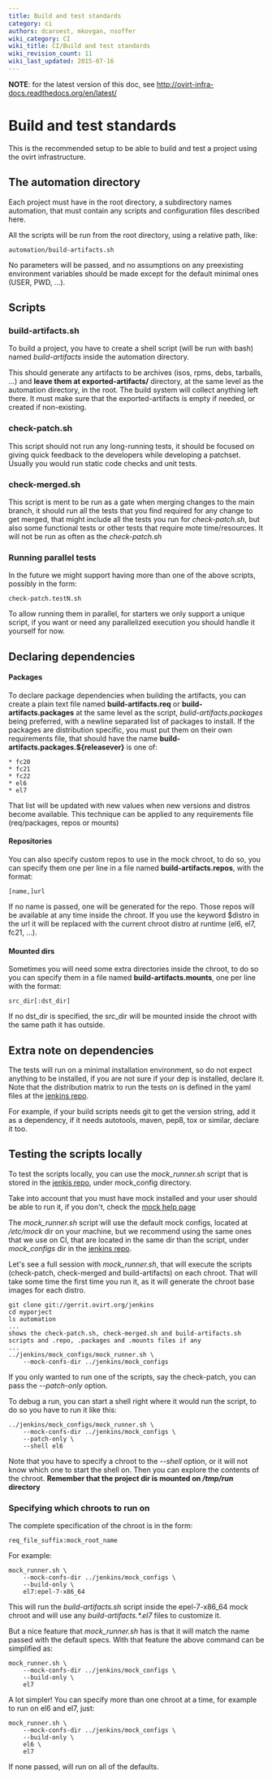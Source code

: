 ```yaml
---
title: Build and test standards
category: ci
authors: dcaroest, mkovgan, nsoffer
wiki_category: CI
wiki_title: CI/Build and test standards
wiki_revision_count: 11
wiki_last_updated: 2015-07-16
---
```


**NOTE**: for the latest version of this doc, see <http://ovirt-infra-docs.readthedocs.org/en/latest/>

# Build and test standards

This is the recommended setup to be able to build and test a project using the ovirt infrastructure.

## The automation directory

Each project must have in the root directory, a subdirectory names automation, that must contain any scripts and configuration files described here.

All the scripts will be run from the root directory, using a relative path, like:

    automation/build-artifacts.sh

No parameters will be passed, and no assumptions on any preexisting environment variables should be made except for the default minimal ones (USER, PWD, ...).

## Scripts

### build-artifacts.sh

To build a project, you have to create a shell script (will be run with bash) named *build-artifacts* inside the automation directory.

This should generate any artifacts to be archives (isos, rpms, debs, tarballs, ...) and **leave them at exported-artifacts/** directory, at the same level as the automation directory, in the root. The build system will collect anything left there. It must make sure that the exported-artifacts is empty if needed, or created if non-existing.

### check-patch.sh

This script should not run any long-running tests, it should be focused on giving quick feedback to the developers while developing a patchset. Usually you would run static code checks and unit tests.

### check-merged.sh

This script is ment to be run as a gate when merging changes to the main branch, it should run all the tests that you find required for any change to get merged, that might include all the tests you run for *check-patch.sh*, but also some functional tests or other tests that require mote time/resources. It will not be run as often as the *check-patch.sh*

### Running parallel tests

In the future we might support having more than one of the above scripts, possibly in the form:

    check-patch.testN.sh

To allow running them in parallel, for starters we only support a unique script, if you want or need any parallelized execution you should handle it yourself for now.

## Declaring dependencies

#### Packages

To declare package dependencies when building the artifacts, you can create a plain text file named **build-artifacts.req** or **build-artifacts.packages** at the same level as the script, *bulid-artifacts.packages* being preferred, with a newline separated list of packages to install. If the packages are distribution specific, you must put them on their own requirements file, that should have the name **build-artifacts.packages.${releasever}** is one of:

    * fc20
    * fc21
    * fc22
    * el6
    * el7

That list will be updated with new values when new versions and distros become available. This technique can be applied to any requirements file (req/packages, repos or mounts)

#### Repositories

You can also specify custom repos to use in the mock chroot, to do so, you can specify them one per line in a file named **build-artifacts.repos**, with the format:

    [name,]url

If no name is passed, one will be generated for the repo. Those repos will be available at any time inside the chroot. If you use the keyword $distro in the url it will be replaced with the current chroot distro at runtime (el6, el7, fc21, ...).

#### Mounted dirs

Sometimes you will need some extra directories inside the chroot, to do so you can specify them in a file named **build-artifacts.mounts**, one per line with the format:

    src_dir[:dst_dir]

If no dst_dir is specified, the src_dir will be mounted inside the chroot with the same path it has outside.

## Extra note on dependencies

The tests will run on a minimal installation environment, so do not expect anything to be installed, if you are not sure if your dep is installed, declare it. Note that the distribution matrix to run the tests on is defined in the yaml files at the [jenkins repo](https://gerrit.ovirt.org/#/admin/projects/jenkins).

For example, if your build scripts needs git to get the version string, add it as a dependency, if it needs autotools, maven, pep8, tox or similar, declare it too.

## Testing the scripts locally

To test the scripts locally, you can use the *mock_runner.sh* script that is stored in the [jenkis repo](https://gerrit.ovirt.org/#/admin/projects/jenkins), under mock_config directory.

Take into account that you must have mock installed and your user should be able to run it, if you don't, check the [mock help page](https://fedoraproject.org/wiki/Projects/Mock)

The *mock_runner.sh* script will use the default mock configs, located at */etc/mock* dir on your machine, but we recommend using the same ones that we use on CI, that are located in the same dir than the script, under *mock_configs* dir in the [jenkins repo](https://gerrit.ovirt.org/#/admin/projects/jenkins).

Let's see a full session with *mock_runner.sh*, that will execute the scripts (check-patch, check-merged and build-artifacts) on each chroot. That will take some time the first time you run it, as it will generate the chroot base images for each distro.

    git clone git://gerrit.ovirt.org/jenkins
    cd myporject
    ls automation
    ...
    shows the check-patch.sh, check-merged.sh and build-artifacts.sh
    scripts and .repo, .packages and .mounts files if any
    ...
    ../jenkins/mock_configs/mock_runner.sh \
        --mock-confs-dir ../jenkins/mock_configs

If you only wanted to run one of the scripts, say the check-patch, you can pass the *--patch-only* option.

To debug a run, you can start a shell right where it would run the script, to do so you have to run it like this:

    ../jenkins/mock_configs/mock_runner.sh \
        --mock-confs-dir ../jenkins/mock_configs \
        --patch-only \
        --shell el6

Note that you have to specify a chroot to the *--shell* option, or it will not know which one to start the shell on. Then you can explore the contents of the chroot. **Remember that the project dir is mounted on */tmp/run* directory**

### Specifying which chroots to run on

The complete specification of the chroot is in the form:

    req_file_suffix:mock_root_name

For example:

    mock_runner.sh \
        --mock-confs-dir ../jenkins/mock_configs \
        --build-only \
        el7:epel-7-x86_64

This will run the *build-artifacts.sh* script inside the epel-7-x86_64 mock chroot and will use any *build-artifacts.\*.el7* files to customize it.

But a nice feature that *mock_runner.sh* has is that it will match the name passed with the default specs. With that feature the above command can be simplified as:

    mock_runner.sh \
        --mock-confs-dir ../jenkins/mock_configs \
        --build-only \
        el7

A lot simpler! You can specify more than one chroot at a time, for example to run on el6 and el7, just:

    mock_runner.sh \
        --mock-confs-dir ../jenkins/mock_configs \
        --build-only \
        el6 \
        el7

If none passed, will run on all of the defaults.


